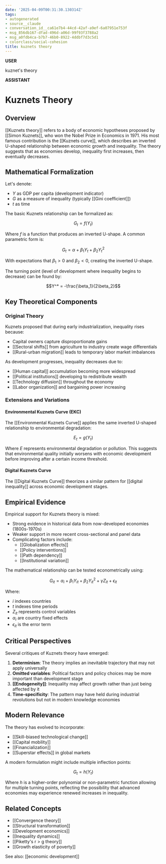 ```yaml
---
date: '2025-04-09T00:31:30.130314Z'
tags:
- autogenerated
- source__claude
- conversation_id__ca61e7b4-44cd-42af-a9ef-6a07951e753f
- msg_856db167-dfad-496d-a06d-99f93f3788a2
- msg_a0fdb4ca-b7b7-46b0-8922-4ddbf7d3c5d1
- colorclass/social-cohesion
title: kuznets theory
---
```


**USER**

kuznet's theory


**ASSISTANT**

# Kuznets Theory

## Overview

[[Kuznets theory]] refers to a body of economic hypotheses proposed by [[Simon Kuznets]], who won the Nobel Prize in Economics in 1971. His most famous contribution is the [[Kuznets curve]], which describes an inverted U-shaped relationship between economic growth and inequality. The theory suggests that as economies develop, inequality first increases, then eventually decreases.

## Mathematical Formalization

Let's denote:
- $Y$ as GDP per capita (development indicator)
- $G$ as a measure of inequality (typically [[Gini coefficient]])
- $t$ as time

The basic Kuznets relationship can be formalized as:

$$G_t = f(Y_t)$$

Where $f$ is a function that produces an inverted U-shape. A common parametric form is:

$$G_t = \alpha + \beta_1 Y_t + \beta_2 Y_t^2$$

With expectations that $\beta_1 > 0$ and $\beta_2 < 0$, creating the inverted U-shape.

The turning point (level of development where inequality begins to decrease) can be found by:

$$Y^* = -\frac{\beta_1}{2\beta_2}$$

## Key Theoretical Components

### Original Theory
Kuznets proposed that during early industrialization, inequality rises because:
- Capital owners capture disproportionate gains
- [[Sectoral shifts]] from agriculture to industry create wage differentials
- [[Rural-urban migration]] leads to temporary labor market imbalances

As development progresses, inequality decreases due to:
- [[Human capital]] accumulation becoming more widespread
- [[Political institutions]] developing to redistribute wealth
- [[Technology diffusion]] throughout the economy
- [[Labor organization]] and bargaining power increasing

### Extensions and Variations

#### Environmental Kuznets Curve (EKC)
The [[Environmental Kuznets Curve]] applies the same inverted U-shaped relationship to environmental degradation:

$$E_t = g(Y_t)$$

Where $E$ represents environmental degradation or pollution. This suggests that environmental quality initially worsens with economic development before improving after a certain income threshold.

#### Digital Kuznets Curve
The [[Digital Kuznets Curve]] theorizes a similar pattern for [[digital inequality]] across economic development stages.

## Empirical Evidence

Empirical support for Kuznets theory is mixed:
- Strong evidence in historical data from now-developed economies (1800s-1970s)
- Weaker support in more recent cross-sectional and panel data
- Complicating factors include:
  - [[Globalization effects]]
  - [[Policy interventions]]
  - [[Path dependency]]
  - [[Institutional variation]]

The mathematical relationship can be tested econometrically using:

$$G_{it} = \alpha_i + \beta_1 Y_{it} + \beta_2 Y_{it}^2 + \gamma Z_{it} + \epsilon_{it}$$

Where:
- $i$ indexes countries
- $t$ indexes time periods
- $Z_{it}$ represents control variables
- $\alpha_i$ are country fixed effects
- $\epsilon_{it}$ is the error term

## Critical Perspectives

Several critiques of Kuznets theory have emerged:

1. **Determinism**: The theory implies an inevitable trajectory that may not apply universally
2. **Omitted variables**: Political factors and policy choices may be more important than development stage
3. **[[Endogeneity]]**: Inequality may affect growth rather than just being affected by it
4. **Time-specificity**: The pattern may have held during industrial revolutions but not in modern knowledge economies

## Modern Relevance

The theory has evolved to incorporate:
- [[Skill-biased technological change]]
- [[Capital mobility]]
- [[Financialization]]
- [[Superstar effects]] in global markets

A modern formulation might include multiple inflection points:

$$G_t = h(Y_t)$$

Where $h$ is a higher-order polynomial or non-parametric function allowing for multiple turning points, reflecting the possibility that advanced economies may experience renewed increases in inequality.

## Related Concepts

- [[Convergence theory]]
- [[Structural transformation]]
- [[Development economics]]
- [[Inequality dynamics]]
- [[Piketty's r > g theory]]
- [[Growth elasticity of poverty]]

See also: [[economic development]]